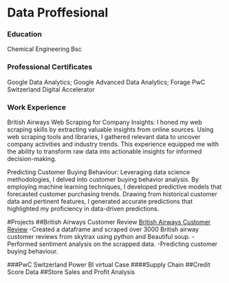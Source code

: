 # Data Proffesional 

### Education
Chemical Engineering Bsc

### Professional Certificates
Google Data Analytics;
Google Advanced Data Analytics;
Forage PwC Switzerland Digital Accelerator

### Work Experience
British Airways 
Web Scraping for Company Insights: I honed my web scraping skills by extracting valuable insights from online sources. Using web scraping tools and libraries, I gathered relevant data to uncover company activities and industry trends. This experience equipped me with the ability to transform raw data into actionable insights for informed decision-making.

Predicting Customer Buying Behaviour: Leveraging data science methodologies, I delved into customer buying behavior analysis. By employing machine learning techniques, I developed predictive models that forecasted customer purchasing trends. Drawing from historical customer data and pertinent features, I generated accurate predictions that highlighted my proficiency in data-driven predictions.

#Projects
##British Airways Customer Review
[British Airways Customer Review](https://github.com/Darkvoltaire/BRITISH-AIRWAYS-AIRLINE-REVIEW-ANALYSIS)
-Created a dataframe and scraped over 3000 British airway customer reviews from skytrax using python and Beautiful soup.
-Performed sentiment analysis on the scrapped data.
-Predicting customer buying behaviour.

###PwC Switzerland Power BI virtual Case
####Supply Chain
##Credit Score Data
##Store Sales and Profit Analysis

